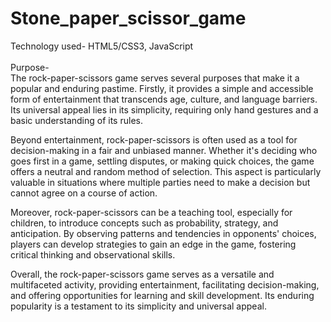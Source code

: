 # Stone_paper_scissor_game
Technology used- HTML5/CSS3, JavaScript<br><br>
Purpose-<br>
        The rock-paper-scissors game serves several purposes that make it a popular and enduring pastime. Firstly, it provides a simple and accessible form of entertainment that transcends age, culture, and language barriers. Its universal appeal lies in its simplicity, requiring only hand gestures and a basic understanding of its rules.

Beyond entertainment, rock-paper-scissors is often used as a tool for decision-making in a fair and unbiased manner. Whether it's deciding who goes first in a game, settling disputes, or making quick choices, the game offers a neutral and random method of selection. This aspect is particularly valuable in situations where multiple parties need to make a decision but cannot agree on a course of action.

Moreover, rock-paper-scissors can be a teaching tool, especially for children, to introduce concepts such as probability, strategy, and anticipation. By observing patterns and tendencies in opponents' choices, players can develop strategies to gain an edge in the game, fostering critical thinking and observational skills.

Overall, the rock-paper-scissors game serves as a versatile and multifaceted activity, providing entertainment, facilitating decision-making, and offering opportunities for learning and skill development. Its enduring popularity is a testament to its simplicity and universal appeal.
